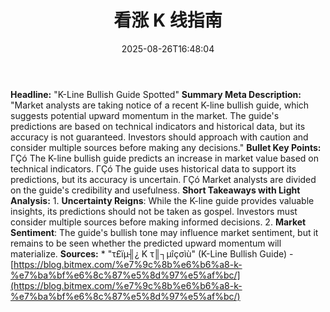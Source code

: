 ﻿---
title: "看涨 K 线指南"
date: "2025-08-26T16:48:04"
category: "Markets"
summary: ""
slug: "看涨 k 线指南"
source_urls:
  - "https://blog.bitmex.com/%e7%9c%8b%e6%b6%a8-k-%e7%ba%bf%e6%8c%87%e5%8d%97/"
seo:
  title: "看涨 K 线指南 | Hash n Hedge"
  description: ""
  keywords: ["news", "markets", "brief"]
---
**Headline:** "K-Line Bullish Guide Spotted"  **Summary Meta Description:** "Market analysts are taking notice of a recent K-line bullish guide, which suggests potential upward momentum in the market. The guide's predictions are based on technical indicators and historical data, but its accuracy is not guaranteed. Investors should approach with caution and consider multiple sources before making any decisions."  **Bullet Key Points:**  ΓÇó The K-line bullish guide predicts an increase in market value based on technical indicators. ΓÇó The guide uses historical data to support its predictions, but its accuracy is uncertain. ΓÇó Market analysts are divided on the guide's credibility and usefulness.  **Short Takeaways with Light Analysis:**  1. **Uncertainty Reigns**: While the K-line guide provides valuable insights, its predictions should not be taken as gospel. Investors must consider multiple sources before making informed decisions. 2. **Market Sentiment**: The guide's bullish tone may influence market sentiment, but it remains to be seen whether the predicted upward momentum will materialize.  **Sources:**  * "τ£ïµ╢¿ K τ║┐µîçσìù" (K-Line Bullish Guide) - [https://blog.bitmex.com/%e7%9c%8b%e6%b6%a8-k-%e7%ba%bf%e6%8c%87%e5%8d%97%e5%af%bc/](https://blog.bitmex.com/%e7%9c%8b%e6%b6%a8-k-%e7%ba%bf%e6%8c%87%e5%8d%97%e5%af%bc/) 
